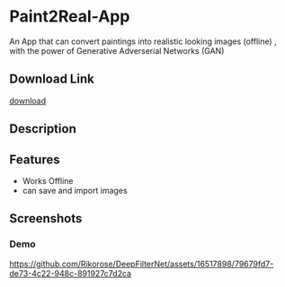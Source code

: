 # Paint2Real-App
An App that can convert paintings into realistic looking images (offline) , with the power of Generative Adverserial Networks (GAN)
## Download Link
[download](https://t.me/AB_Apps/8/15)
## Description


## Features
- Works Offline
- can save and import images

## Screenshots

### Demo

https://github.com/Rikorose/DeepFilterNet/assets/16517898/79679fd7-de73-4c22-948c-891927c7d2ca
